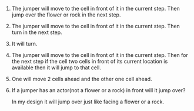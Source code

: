 1. The jumper will move to the cell in front of it in the current step. Then jump over the flower or rock in the next step.

2. The jumper will move to the cell in front of it in the current step. Then turn in the next step.

3. It will turn.

4. The jumper will move to the cell in front of it in the current step. Then for the next step if the cell two cells in front of its current location is available then it will jump to that cell.

5. One will move 2 cells ahead and the other one cell ahead.

6. If a jumper has an actor(not a flower or a rock) in front will it jump over? 

   In my design it will jump over just like facing a flower or a rock.